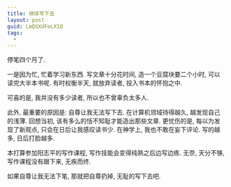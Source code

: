 ```yaml
---
title: 继续写下去
layout: post
guid: LmQSXdFeLX1Q
tags:
  - 
---
```


停笔四个月了.

一是因为忙, 忙着学习新东西. 写文章十分花时间, 造一个豆腐块要二个小时, 可以读完大半本书呢. 有时权衡半天, 就放弃读者, 投入书本的怀抱之中.

可喜的是, 我并没有多少读者, 所以也不曾辜负太多人.

此外, 最重要的原因是: 自尊让我无法写下去. 在计算机领域待得越久, 越发现自己的浅薄. 回想当初, 该有多么的恬不知耻才能造出那些文章. 更忧伤的是, 每以为发现了新观点, 只会在日后让我感叹读书少. 在神学上, 我也不敢在妄下评论. 写的越多, 日后打脸越多.

本打算参加阳志平的写作课程, 写作技能会变得纯熟之后边写边练. 无奈, 天分不够, 写作课程没有跟下来, 无疾而终.

如果自尊让我无法下笔, 那就把自尊扔掉, 无耻的写下去吧.
